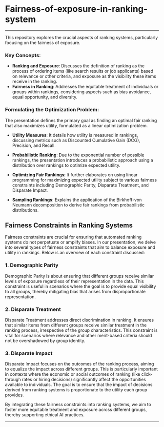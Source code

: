 # Fairness-of-exposure-in-ranking-system

---
This repository explores the crucial aspects of ranking systems, particularly focusing on the fairness of exposure. 

### Key Concepts:
- **Ranking and Exposure**: Discusses the definition of ranking as the process of ordering items (like search results or job applicants) based on relevance or other criteria, and exposure as the visibility these items receive in the ranking.
- **Fairness in Ranking**: Addresses the equitable treatment of individuals or groups within rankings, considering aspects such as bias avoidance, equal opportunity, and diversity.

### Formulating the Optimization Problem:
The presentation defines the primary goal as finding an optimal fair ranking that also maximizes utility, formulated as a linear optimization problem.

- **Utility Measures**: It details how utility is measured in rankings, discussing metrics such as Discounted Cumulative Gain (DCG), Precision, and Recall.

- **Probabilistic Ranking**: Due to the exponential number of possible rankings, the presentation introduces a probabilistic approach using a distribution over rankings to optimize expected utility.
  
- **Optimizing Fair Rankings**: It further elaborates on using linear programming for maximizing expected utility subject to various fairness constraints including Demographic Parity, Disparate Treatment, and Disparate Impact.

- **Sampling Rankings**: Explains the application of the Birkhoff-von Neumann decomposition to derive fair rankings from probabilistic distributions.

## Fairness Constraints in Ranking Systems
Fairness constraints are crucial for ensuring that automated ranking systems do not perpetuate or amplify biases. In our presentation, we delve into several types of fairness constraints that aim to balance exposure and utility in rankings. Below is an overview of each constraint discussed:

### 1. Demographic Parity
Demographic Parity is about ensuring that different groups receive similar levels of exposure regardless of their representation in the data. This constraint is useful in scenarios where the goal is to provide equal visibility to all groups, thereby mitigating bias that arises from disproportionate representation.

### 2. Disparate Treatment
Disparate Treatment addresses direct discrimination in ranking. It ensures that similar items from different groups receive similar treatment in the ranking process, irrespective of the group characteristics. This constraint is vital for scenarios where relevance and other merit-based criteria should not be overshadowed by group identity.

### 3. Disparate Impact
Disparate Impact focuses on the outcomes of the ranking process, aiming to equalize the impact across different groups. This is particularly important in contexts where the economic or social outcomes of ranking (like click-through rates or hiring decisions) significantly affect the opportunities available to individuals. The goal is to ensure that the impact of decisions derived from ranking systems is proportionate to the utility each group provides.


By integrating these fairness constraints into ranking systems, we aim to foster more equitable treatment and exposure across different groups, thereby supporting ethical AI practices.

--- 
